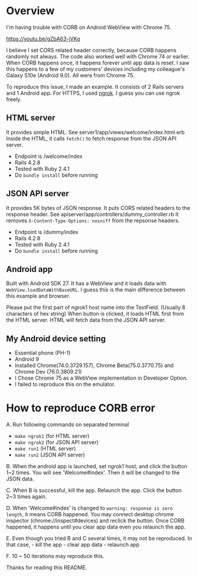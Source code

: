 # Overview
I'm having trouble with CORB on Android WebView with Chrome 75.

https://youtu.be/gZbA63-jVKg

I believe I set CORS related header correctly, because CORB happens randomly not always.
The code also worked well with Chrome 74 or earlier.
When CORB happens once, it happens forever until app data is reset.
I saw this happens to a few of my customers' devices including my colleague's Galaxy S10e (Android 9.0).
All were from Chrome 75.

To reproduce this issue, I made an example.
It consists of 2 Rails servers and 1 Android app.
For HTTPS, I used [ngrok](https://ngrok.com/). I guess you can use ngrok freely.

## HTML server
It provides simple HTML. See server1/app/views/welcome/index.html.erb
Inside the HTML, it calls `fetch()` to fetch response from the JSON API server.

 - Endpoint is /welcome/index
 - Rails 4.2.8
 - Tested with Ruby 2.4.1
 - Do `bundle install` before running

## JSON API server
It provides 5K bytes of JSON response.
It puts CORS related headers to the response header. See apiserver/app/controllers/dummy_controller.rb
It removes `X-Content-Type-Options: nosniff` from the repsonse headers.

 - Endpoint is /dummy/index
 - Rails 4.2.8
 - Tested with Ruby 2.4.1
 - Do `bundle install` before running
 
## Android app
Built with Android SDK 27.
It has a WebView and it loads data with `WebView.loadDataWithBaseURL`.
I guess this is the main difference between this example and browser.

Please put the first part of ngrok1 host name into the TextField. (Usually 8 characters of hex string)
When button is clicked, it loads HTML first from the HTML server.
HTML will fetch data from the JSON API server.

## My Android device setting
 - Essential phone (PH-1)
 - Android 9
 - Installed Chrome(74.0.3729.157), Chrome Beta(75.0.3770.75) and Chrome Dev (76.0.3809.21)
 - I Chose Chrome 75 as a WebView implementation in Developer Option.
 - I failed to reproduce this on the emulator.

# How to reproduce CORB error
 A. Run following commands on separated terminal
   - `make ngrok1` (for HTML server)
   - `make ngrok2` (for JSON API server)
   - `make run1` (HTML server)
   - `make run2` (JSON API server)

 B. When the android app is launched, set ngrok1 host, and click the button 1~2 times.
    You will see 'Welcome#index'. Then it will be changed to the JSON data.

 C. When B is successful, kill the app. Relaunch the app. Click the button 2~3 times again.

 D. When 'Welcome#index' is changed to `warning: response is zero length`, it means CORB happened.
    You may connect desktop chrome inspector (chrome://inspect#devices) and reclick the button.
    Once CORB happened, it happens until you clear app data even you relaunch the app.

 E. Even though you tried B and C several times, it may not be reproduced.
    In that case,
      - kill the app
      - clear app data
      - relaunch app

 F. 10 ~ 50 iterations may reproduce this.

Thanks for reading this README.
